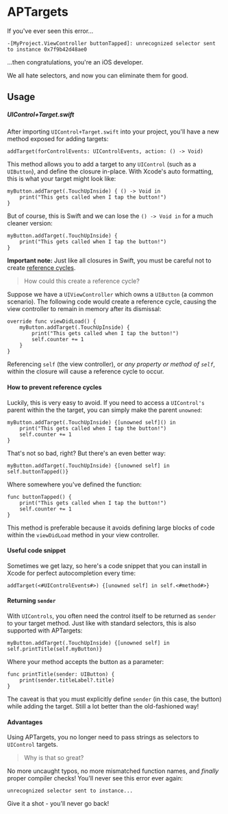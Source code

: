 # APTargets

If you've ever seen this error...

`-[MyProject.ViewController buttonTapped]: unrecognized selector sent to instance 0x7f9b42d48ae0`

...then congratulations, you're an iOS developer.

We all hate selectors, and now you can eliminate them for good.

## Usage

##### UIControl+Target.swift

After importing `UIControl+Target.swift` into your project, you'll have a new method exposed for adding targets:

`addTarget(forControlEvents: UIControlEvents, action: () -> Void)`
    
This method allows you to add a target to any `UIControl` (such as a `UIButton`), and define the closure in-place. With Xcode's auto formatting, this is what your target might look like:

```
myButton.addTarget(.TouchUpInside) { () -> Void in
    print("This gets called when I tap the button!")
}
```

But of course, this is Swift and we can lose the `() -> Void in` for a much cleaner version:

```
myButton.addTarget(.TouchUpInside) {
    print("This gets called when I tap the button!")
}
```

**Important note:** Just like all closures in Swift, you must be careful not to create [reference cycles](https://developer.apple.com/library/ios/documentation/Swift/Conceptual/Swift_Programming_Language/AutomaticReferenceCounting.html).

> How could this create a reference cycle?

Suppose we have a `UIViewController` which owns a `UIButton` (a common scenario). The following code would create a reference cycle, causing the view controller to remain in memory after its dismissal:

```
override func viewDidLoad() {
    myButton.addTarget(.TouchUpInside) {
        print("This gets called when I tap the button!")
        self.counter += 1
    }
}
```

Referencing `self` (the view controller), or *any property or method of `self`*, within the closure will cause a reference cycle to occur.
    
#### How to prevent reference cycles

Luckily, this is very easy to avoid. If you need to access a `UIControl's` parent within the the target, you can simply make the parent `unowned`:

```
myButton.addTarget(.TouchUpInside) {[unowned self]() in
    print("This gets called when I tap the button!")
    self.counter += 1
}
```

That's not so bad, right? But there's an even better way:

```
myButton.addTarget(.TouchUpInside) {[unowned self] in self.buttonTapped()}
```

Where somewhere you've defined the function:

```
func buttonTapped() {
    print("This gets called when I tap the button!")
    self.counter += 1
}
```

This method is preferable because it avoids defining large blocks of code within the `viewDidLoad` method in your view controller.

#### Useful code snippet

Sometimes we get lazy, so here's a code snippet that you can install in Xcode for perfect autocompletion every time:

`addTarget(<#UIControlEvents#>) {[unowned self] in self.<#method#>}`

#### Returning `sender`

With `UIControls`, you often need the control itself to be returned as `sender` to your target method. Just like with standard selectors, this is also supported with APTargets:

```
myButton.addTarget(.TouchUpInside) {[unowned self] in self.printTitle(self.myButton)}
```

Where your method accepts the button as a parameter:

```
func printTitle(sender: UIButton) {
    print(sender.titleLabel?.title)
}
```

The caveat is that you must explicitly define `sender` (in this case, the button) while adding the target. Still a lot better than the old-fashioned way!


#### Advantages

Using APTargets, you no longer need to pass strings as selectors to `UIControl` targets.

> Why is that so great?

No more uncaught typos, no more mismatched function names, and *finally* proper compiler checks! You'll never see this error ever again:

`unrecognized selector sent to instance...`

Give it a shot - you'll never go back!
